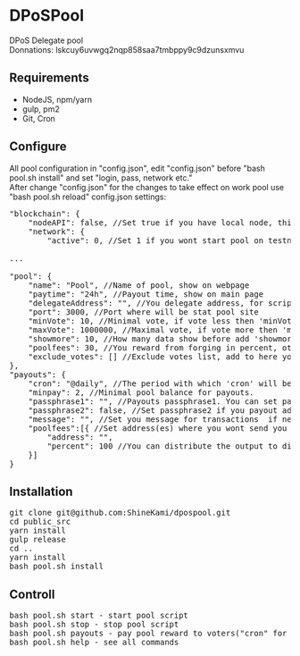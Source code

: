 # DPoSPool
DPoS Delegate pool
<br>
Donnations: lskcuy6uvwgq2nqp858saa7tmbppy9c9dzunsxmvu

## Requirements

- NodeJS, npm/yarn<br>
- gulp, pm2<br>
- Git, Cron<br>

## Configure<br>
All pool configuration in "config.json", edit "config.json" before "bash pool.sh install" and set "login, pass, network etc."<br>
After change "config.json" for the changes to take effect on work pool use "bash pool.sh reload"
config.json settings:
<pre>
"blockchain": {
	"nodeAPI": false, //Set true if you have local node, this get some data(not all for now) from local node without serviceAPI
	"network": {
		"active": 0, //Set 1 if you wont start pool on testnet

...

"pool": {
	"name": "Pool", //Name of pool, show on webpage
	"paytime": "24h", //Payout time, show on main page
	"delegateAddress": "", //You delegate address, for script this is MAIN OPTION
	"port": 3000, //Port where will be stat pool site
	"minVote": 10, //Minimal vote, if vote less then 'minVote' he will be exclude
	"maxVote": 1000000, //Maximal vote, if vote more then 'maxVote' he will be exclude
	"showmore": 10, //How many data show before add 'showmore' load button
	"poolfees": 30, //You reward from forging in percent, other will be distribute to voters
	"exclude_votes": [] //Exclude votes list, add to here you delegate address for self-exclude
},
"payouts": {
	"cron": "@daily", //The period with which 'cron' will be start 'payouts' script(if need set the cron pattern '0 */24 * * *'). For update cron job 'bash pool.sh updatecron' 
	"minpay": 2, //Minimal pool balance for payouts. 
	"passphrase1": "", //Payouts passphrase1. You can set payouts from any address
	"passphrase2": false, //Set passphrase2 if you payout address has 2 signatures
	"message": "", //Set you message for transactions  if needed. For example: "Payout from ShineKami" or "Thank's for voting for ShineKami"
	"poolfees":[{ //Set address(es) where you wont send you 'poolfees' reward, if not set all 'poolfees' will be on delegate address balance.  
		"address": "",
		"percent": 100 //You can distribute the output to different addresses, the percentage determines how much to send to which address.
	}]
}
</pre>

## Installation

<pre>
git clone git@github.com:ShineKami/dpospool.git
cd public_src
yarn install
gulp release
cd ..
yarn install
bash pool.sh install
</pre>

## Controll

<pre>
bash pool.sh start - start pool script
bash pool.sh stop - stop pool script
bash pool.sh payouts - pay pool reward to voters("cron" for automatic payouts)
bash pool.sh help - see all commands
</pre>